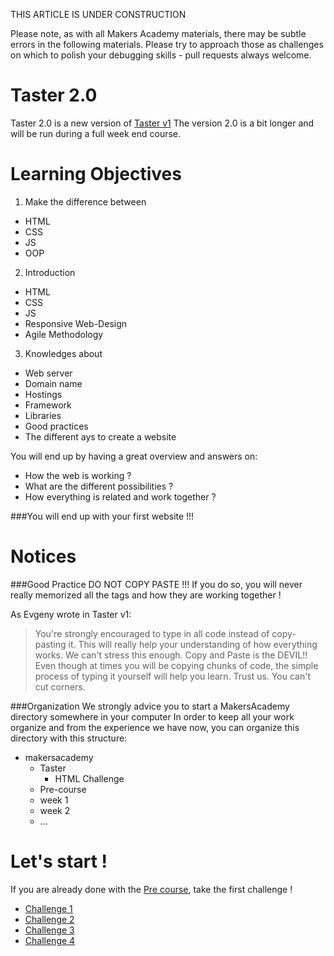 THIS ARTICLE IS UNDER CONSTRUCTION

Please note, as with all Makers Academy materials, there may be subtle errors in the following materials. Please try to approach those as challenges on which to polish your debugging skills - pull requests always welcome.

Taster 2.0
================
Taster 2.0 is a new version of [Taster v1](https://github.com/makersacademy/Taster/blob/master/post.md "Taster v1")
The version 2.0 is a bit longer and will be run during a full week end course.


Learning Objectives
================

1. Make the difference between
  - HTML
  - CSS
  - JS
  - OOP

2. Introduction
  - HTML
  - CSS
  - JS
  - Responsive Web-Design
  - Agile Methodology

3. Knowledges about
  - Web server
  - Domain name
  - Hostings
  - Framework
  - Libraries
  - Good practices
  - The different ays to create a website

You will end up by having a great overview and answers on:
  - How the web is working ?
  - What are the different possibilities ?
  - How everything is related and work together ?

###You will end up with your first website !!!

Notices
================

###Good Practice
DO NOT COPY PASTE !!!
If you do so, you will never really memorized all the tags and how they are working together !

As Evgeny wrote in Taster v1:
>You're strongly encouraged to type in all code instead of copy-pasting it. This will really help your understanding of how everything works.
We can't stress this enough. Copy and Paste is the DEVIL!! Even though at times you will be copying chunks of code, the simple process of typing it yourself will help you learn. Trust us. You can't cut corners.

###Organization
We strongly advice you to start a MakersAcademy directory somewhere in your computer
In order to keep all your work organize and from the experience we have now, you can organize this directory with this structure:
- makersacademy
  - Taster
    - HTML Challenge
  - Pre-course
  - week 1
  - week 2
  - ...

Let's start !
================
If you are already done with the [Pre course](https://github.com/makersacademy/taster2.0/blob/master/pre-course.md "pre course"), take the first challenge !

- [Challenge 1](https://github.com/makersacademy/taster2.0/blob/master/challenge_1.md "Challenge 1")
- [Challenge 2](https://github.com/makersacademy/taster2.0/blob/master/challenge_2.md "Challenge 2")
- [Challenge 3](https://github.com/makersacademy/taster2.0/blob/master/challenge_3.md "Challenge 3")
- [Challenge 4](https://github.com/makersacademy/taster2.0/blob/master/challenge_4.md "Challenge 4")
